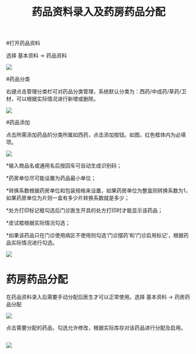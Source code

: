 ﻿---
title: 药品资料录入及药房药品分配 
description: 本文主要介绍用于药房基本药品资料录入及药房药品分配相关操作。
categories:
 - 药房
tags:
 - 药房
 - 药品资料
 - 药房药品分配
---

#打开药品资料

选择 基本资料 -> 药品资料 

![](http://7xq6bn.com1.z0.glb.clouddn.com/18-9-17/23121816.jpg)

#药品分类

右键点击管理分类栏可对药品分类管理，系统默认分类为：西药/中成药/草药/卫材，可以根据实际情况进行新增或删除。

![](http://7xq6bn.com1.z0.glb.clouddn.com/18-9-17/14806788.jpg)

#药品添加

点击所需添加药品的分类所属如西药，点击添加按钮。如图，红色框体内为必填项。

![](http://7xq6bn.com1.z0.glb.clouddn.com/18-9-17/90592310.jpg)

*输入商品名或通用名后按回车可自动生成识别码；

*药房单位尽可能设置为药品最小单位；

*转换系数根据药房单位和包装规格来设置，如果药房单位为整盒则转换系数为1，如果药房单位为片则一盒有多少片转换系数就是多少；

*处方打印标记框勾选后门诊医生开具的处方打印时才能显示该药品；

*皮试框根据实际情况勾选；

*如果该药品只在门诊使用病区不使用则勾选‘门诊摆药’和‘门诊启用标记’，根据药品实际情况进行勾选。

![](http://7xq6bn.com1.z0.glb.clouddn.com/18-9-17/4697725.jpg)

# 药房药品分配 

在药品资料录入后需要手动分配后医生才可以正常使用。选择 基本资料 -> 药房药品分配 

![](http://7xq6bn.com1.z0.glb.clouddn.com/18-9-17/43836364.jpg)

点击需要分配的药品，勾选允许修改，根据实际库存对该药品进行分配及启用。

![](http://7xq6bn.com1.z0.glb.clouddn.com/18-9-17/7012976.jpg)
---
